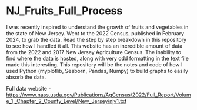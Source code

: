 # NJ_Fruits_Full_Process

I was recently inspired to understand the growth of fruits and vegetables in the state of New Jersey.
Went to the 2022 Census, published in February 2024, to grab the data.
Read the step by step breakdown in this repository to see how I handled it all.
This website has an incredible amount of data from the 2022 and 2017 New Jersey Agriculture Census.
The inability to find where the data is hosted, along with very odd formatting in the text file made this interesting.
This repository will be the notes and code of how I used Python (myplotlib, Seaborn, Pandas, Numpy) to build graphs to easily absorb the data.

Full data website - https://www.nass.usda.gov/Publications/AgCensus/2022/Full_Report/Volume_1,_Chapter_2_County_Level/New_Jersey/njv1.txt
